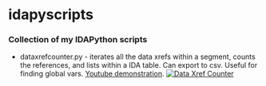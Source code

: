 # idapyscripts
### Collection of my IDAPython scripts
* dataxrefcounter.py - iterates all the data xrefs within a segment, counts the references, and lists within a IDA table. Can export to csv. Useful for finding global vars. [Youtube demonstration](http://www.youtube.com/watch?v=r_lbYsU3jSU).
[![Data Xref Counter](http://img.youtube.com/vi/r_lbYsU3jSU/0.jpg)](http://www.youtube.com/watch?v=r_lbYsU3jSU)
